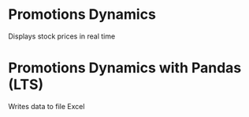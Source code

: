 # Promotions Dynamics
Displays stock prices in real time
# Promotions Dynamics with Pandas (LTS)
Writes data to file Excel
